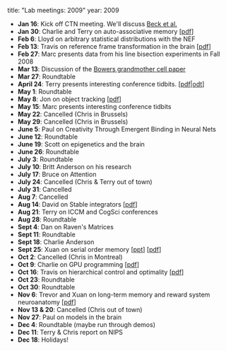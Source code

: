 title: "Lab meetings: 2009"
year: 2009

- **Jan 16**: Kick off CTN meeting. We'll discuss [Beck et al.](http://www.cell.com/neuron/abstract/S0896-6273(08)00803-9)
- **Jan 30**: Charlie and Terry on auto-associative memory [[pdf](?q=system/files/ffaa_presen.pdf)]
- **Feb 6**: Lloyd on arbitrary statistical distributions with the NEF
- **Feb 13**: Travis on reference frame transformation in the brain [[pdf](?q=system/files/VTM.pdf)]
- **Feb 27**: Marc presents data from his line bisection experiments in Fall 2008
- **Mar 13**: Discussion of the [Bowers grandmother cell paper](http://psycnet.apa.org/index.cfm?fa=search.displayRecord&uid=2009-00258-008)
- **Mar 27**: Roundtable
- **April 24**: Terry presents interesting conference tidbits. [[pdf](f/2009-IsraelAndBehaviouralEconomics.pdf)|[odt](f/2009-IsraelAndBehaviouralEconomics.odt)]
- **May 1**: Roundtable
- **May 8**: Jon on object tracking [[pdf](?q=system/files/Tracking+Presentation.pdf)]
- **May 15**: Marc presents interesting conference tidbits
- **May 22**: Cancelled (Chris in Brussels)
- **May 29**: Cancelled (Chris in Brussels)
- **June 5**: Paul on Creativity Through Emergent Binding in Neural Nets
- **June 12**: Roundtable
- **June 19**: Scott on epigenetics and the brain
- **June 26**: Roundtable
- **July 3**: Roundtable
- **July 10**: Britt Anderson on his research
- **July 17**: Bruce on Attention
- **July 24**: Cancelled (Chris & Terry out of town)
- **July 31**: Cancelled
- **Aug 7**: Cancelled
- **Aug 14**: David on Stable integrators [[pdf](http://dayv.ca/NeuralIntegratorsPresentation.pdf)]
- **Aug 21**: Terry on ICCM and CogSci conferences
- **Aug 28**: Roundtable
- **Sept 4**: Dan on Raven's Matrices
- **Sept 11**: Roundtable
- **Sept 18**: Charlie Anderson
- **Sept 25**: Xuan on serial order memory [[ppt](http://compneuro.uwaterloo.ca/cnrglab/f/CADAM_Serial_Recall.ppt)] [[pdf](http://compneuro.uwaterloo.ca/cnrglab/f/CADAM_Serial_Recall.pdf)]
- **Oct 2**: Cancelled (Chris in Montreal)
- **Oct 9**: Charlie on GPU programming [[pdf](?q=system/files/gpu_oct09.pdf)]
- **Oct 16**: Travis on hierarchical control and optimality [[pdf](?q=system/files/control.pdf)]
- **Oct 23**: Roundtable
- **Oct 30**: Roundtable
- **Nov 6**: Trevor and Xuan on long-term memory and reward system neuroanatomy [[pdf](http://compneuro.uwaterloo.ca/cnrglab/f/reward-ltm-labpres-final.pdf)]
- **Nov 13 & 20**: Cancelled (Chris out of town)
- **Nov 27**: Paul on models in the brain
- **Dec 4**: Roundtable (maybe run through demos)
- **Dec 11**: Terry & Chris report on NIPS
- **Dec 18**: Holidays!
